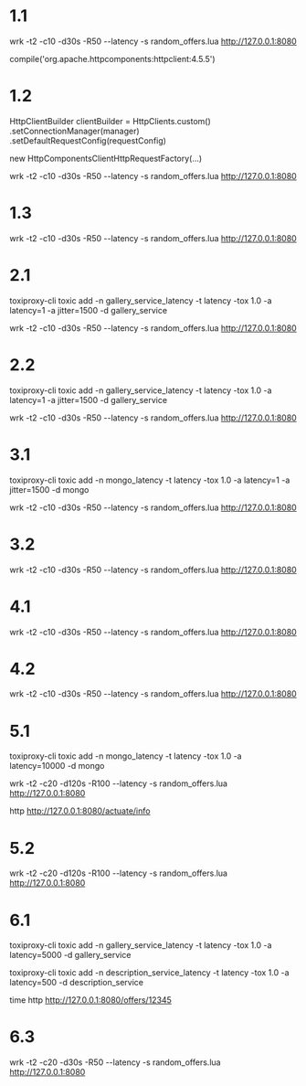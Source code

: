 # 1.1

wrk -t2 -c10 -d30s -R50 --latency -s random_offers.lua http://127.0.0.1:8080


compile('org.apache.httpcomponents:httpclient:4.5.5')

# 1.2

HttpClientBuilder clientBuilder = HttpClients.custom()
                .setConnectionManager(manager)
                .setDefaultRequestConfig(requestConfig)

new HttpComponentsClientHttpRequestFactory(...)


wrk -t2 -c10 -d30s -R50 --latency -s random_offers.lua http://127.0.0.1:8080


# 1.3

wrk -t2 -c10 -d30s -R50 --latency -s random_offers.lua http://127.0.0.1:8080

# 2.1

toxiproxy-cli toxic add -n gallery_service_latency -t latency -tox 1.0 -a latency=1 -a jitter=1500 -d gallery_service

wrk -t2 -c10 -d30s -R50 --latency -s random_offers.lua http://127.0.0.1:8080

# 2.2

toxiproxy-cli toxic add -n gallery_service_latency -t latency -tox 1.0 -a latency=1 -a jitter=1500 -d gallery_service


wrk -t2 -c10 -d30s -R50 --latency -s random_offers.lua http://127.0.0.1:8080


# 3.1

toxiproxy-cli toxic add -n mongo_latency -t latency -tox 1.0 -a latency=1 -a jitter=1500 -d mongo


wrk -t2 -c10 -d30s -R50 --latency -s random_offers.lua http://127.0.0.1:8080


# 3.2

wrk -t2 -c10 -d30s -R50 --latency -s random_offers.lua http://127.0.0.1:8080


# 4.1

wrk -t2 -c10 -d30s -R50 --latency -s random_offers.lua http://127.0.0.1:8080


# 4.2

wrk -t2 -c10 -d30s -R50 --latency -s random_offers.lua http://127.0.0.1:8080


# 5.1

toxiproxy-cli toxic add -n mongo_latency -t latency -tox 1.0 -a latency=10000 -d mongo


wrk -t2 -c20 -d120s -R100 --latency -s random_offers.lua http://127.0.0.1:8080


http http://127.0.0.1:8080/actuate/info


# 5.2

wrk -t2 -c20 -d120s -R100 --latency -s random_offers.lua http://127.0.0.1:8080


# 6.1

toxiproxy-cli toxic add -n gallery_service_latency -t latency -tox 1.0 -a latency=5000 -d gallery_service


toxiproxy-cli toxic add -n description_service_latency -t latency -tox 1.0 -a latency=500 -d description_service


time http http://127.0.0.1:8080/offers/12345

# 6.3

wrk -t2 -c20 -d30s -R50 --latency -s random_offers.lua http://127.0.0.1:8080


